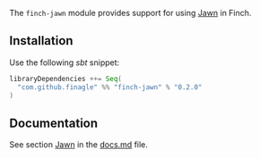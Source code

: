 The `finch-jawn` module provides support for using [Jawn](https://github.com/non/jawn) in Finch.

Installation
------------
Use the following _sbt_ snippet:

```scala
libraryDependencies ++= Seq(
  "com.github.finagle" %% "finch-jawn" % "0.2.0"
)
```

Documentation
-------------
See section [Jawn](docs.md#jawn) in the [docs.md](docs.md) file.

